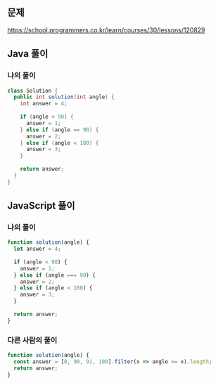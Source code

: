## 문제
https://school.programmers.co.kr/learn/courses/30/lessons/120829

## Java 풀이
### 나의 풀이
```java
class Solution {
  public int solution(int angle) {
    int answer = 4;
    
    if (angle < 90) {
      answer = 1;
    } else if (angle == 90) {
      answer = 2;
    } else if (angle < 180) {
      answer = 3;
    }
    
    return answer;  
  }
}
```

## JavaScript 풀이
### 나의 풀이
```javascript
function solution(angle) {
  let answer = 4;
  
  if (angle < 90) {
    answer = 1;
  } else if (angle === 90) {
    answer = 2;
  } else if (angle < 180) {
    answer = 3;
  }
  
  return answer;
}
```

### 다른 사람의 풀이
```javascript
function solution(angle) {
  const answer = [0, 90, 91, 180].filter(x => angle >= x).length;
  return answer;
}
```
